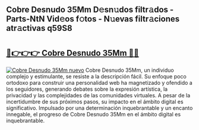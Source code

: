 ## Cobre Desnudo 35Mm D𝚎sn𝚞dos filtr𝚊dos - Parts-NtN Vid𝚎os f𝚘tos - N𝚞evas filtr𝚊ciones atr𝚊ctivas q59S8

# <h2><a href="http://mb9mhj.tromn.icu/?c=Cobre+Desnudo+35Mm">🔗👉👉👉 Cobre Desnudo 35Mm 🔗🔗</a></h2>

[![Cobre Desnudo 35Mm nuevo](https://i.imgur.com/pEAQMta.gif)](http://mb9mhj.tromn.icu/?c=Cobre+Desnudo+35Mm)
Cobre Desnudo 35Mm, un individuo complejo y estimulante, se resiste a la descripción fácil. Su enfoque poco ortodoxo para construir una personalidad web ha magnetizado y ofendido a los seguidores, generando debates sobre la expresión artística, la privacidad y las complejidades de las comunidades virtuales. A pesar de la incertidumbre de sus próximos pasos, su impacto en el ámbito digital es significativo. Impulsado por una determinación inquebrantable y un encanto innegable, el progreso de Cobre Desnudo 35Mm en el ámbito digital es inquebrantable.
